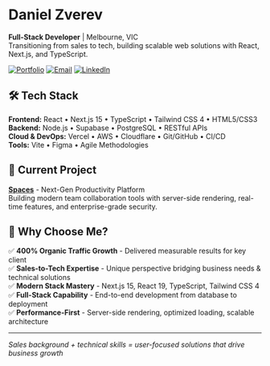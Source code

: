 # Daniel Zverev

**Full-Stack Developer** | Melbourne, VIC  
Transitioning from sales to tech, building scalable web solutions with React, Next.js, and TypeScript.

[![Portfolio](https://img.shields.io/badge/🌐_Portfolio-danielzverev.com-2196F3?style=flat-square)](https://danielzverev.com)
[![Email](https://img.shields.io/badge/📧-danielzverev7@gmail.com-EA4335?style=flat-square)](mailto:danielzverev7@gmail.com)
[![LinkedIn](https://img.shields.io/badge/💼-LinkedIn-0077B5?style=flat-square)](https://linkedin.com/in/daniel-zverev)

## 🛠️ Tech Stack

**Frontend:** React • Next.js 15 • TypeScript • Tailwind CSS 4 • HTML5/CSS3  
**Backend:** Node.js • Supabase • PostgreSQL • RESTful APIs  
**Cloud & DevOps:** Vercel • AWS • Cloudflare • Git/GitHub • CI/CD  
**Tools:** Vite • Figma • Agile Methodologies

## 🚀 Current Project

**[Spaces](https://danielzverev.com)** - Next-Gen Productivity Platform  
Building modern team collaboration tools with server-side rendering, real-time features, and enterprise-grade security.

## 🎯 Why Choose Me?

✅ **400% Organic Traffic Growth** - Delivered measurable results for key client  
✅ **Sales-to-Tech Expertise** - Unique perspective bridging business needs & technical solutions  
✅ **Modern Stack Mastery** - Next.js 15, React 19, TypeScript, Tailwind CSS 4  
✅ **Full-Stack Capability** - End-to-end development from database to deployment  
✅ **Performance-First** - Server-side rendering, optimized loading, scalable architecture

---

*Sales background + technical skills = user-focused solutions that drive business growth*